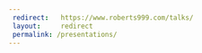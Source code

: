 ```yaml
---
 redirect:   https://www.roberts999.com/talks/
 layout:     redirect
 permalink: /presentations/
---
```

